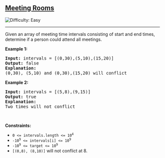 <h2><a href="https://www.lintcode.com/problem/920/description">Meeting Rooms</a></h2> <img src='https://img.shields.io/badge/Difficulty-Easy-brightgreen' alt='Difficulty: Easy' /><hr><p>Given an array of meeting time intervals consisting of start and end times, determine if a person could attend all meetings.</p>

<p><strong class="example">Example 1:</strong></p>

<pre>
<strong>Input:</strong> intervals = [(0,30),(5,10),(15,20)]
<strong>Output:</strong> false
<strong>Explanation:</strong>
(0,30), (5,10) and (0,30),(15,20) will conflict
</pre>

<p><strong class="example">Example 2:</strong></p>

<pre>
<strong>Input:</strong> intervals = [(5,8),(9,15)]
<strong>Output:</strong> true
<strong>Explanation:</strong>
Two times will not conflict
</pre>

<p>&nbsp;</p>
<p><strong>Constraints:</strong></p>

<ul>
	<li><code>0 &lt;= intervals.length &lt;= 10<sup>4</sup></code></li>
	<li><code>-10<sup>9</sup> &lt;= intervals[i] &lt;= 10<sup>9</sup></code></li>
	<li><code>-10<sup>9</sup> &lt;= target &lt;= 10<sup>9</sup></code></li>
	<li><code>[(0,8), (8,10)]</code> will not conflict at 8.</li>
</ul>
